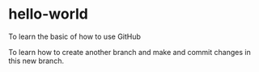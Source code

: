 # hello-world
To learn the basic of how to use GitHub

To learn how to create another branch and make and commit changes in this new branch.
